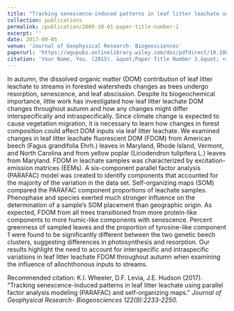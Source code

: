 ```yaml
---
title: "Tracking senescence‐induced patterns in leaf litter leachate using parallel factor analysis (PARAFAC) modeling and self‐organizing maps"
collection: publications
permalink: /publication/2009-10-01-paper-title-number-1
excerpt: ''
date: 2017-09-05
venue: 'Journal of Geophysical Research- Biogeosciences'
paperurl: 'https://agupubs.onlinelibrary.wiley.com/doi/pdfdirect/10.1002/2016JG003677'
citation: 'Your Name, You. (2015). &quot;Paper Title Number 3.&quot; <i>Journal 1</i>. 1(3).' 
---
```

In autumn, the dissolved organic matter (DOM) contribution of leaf litter leachate to streams in forested watersheds changes as trees undergo resorption, senescence, and leaf abscission. Despite its biogeochemical importance, little work has investigated how leaf litter leachate DOM changes throughout autumn and how any changes might differ interspecifically and intraspecifically. Since climate change is expected to cause vegetation migration, it is necessary to learn how changes in forest composition could affect DOM inputs via leaf litter leachate. We examined changes in leaf litter leachate fluorescent DOM (FDOM) from American beech (Fagus grandifolia Ehrh.) leaves in Maryland, Rhode Island, Vermont, and North Carolina and from yellow poplar (Liriodendron tulipifera L.) leaves from Maryland. FDOM in leachate samples was characterized by excitation-emission matrices (EEMs). A six-component parallel factor analysis (PARAFAC) model was created to identify components that accounted for the majority of the variation in the data set. Self-organizing maps (SOM) compared the PARAFAC component proportions of leachate samples. Phenophase and species exerted much stronger influence on the determination of a sample’s SOM placement than geographic origin. As expected, FDOM from all trees transitioned from more protein-like components to more humic-like components with senescence. Percent greenness of sampled leaves and the proportion of tyrosine-like component 1 were found to be significantly different between the two genetic beech clusters, suggesting differences in photosynthesis and resorption. Our results highlight the need to account for interspecific and intraspecific variations in leaf litter leachate FDOM throughout autumn when examining the influence of allochthonous inputs to streams.


Recommended citation: K.I. Wheeler, D.F. Levia, J.E. Hudson (2017). "Tracking senescence-induced patterns in leaf litter leachate using parallel factor analysis modeling (PARAFAC) and self-organizing maps." <i>Journal of Geophysical Research- Biogeosciences<i> 122(9):2233-2250.